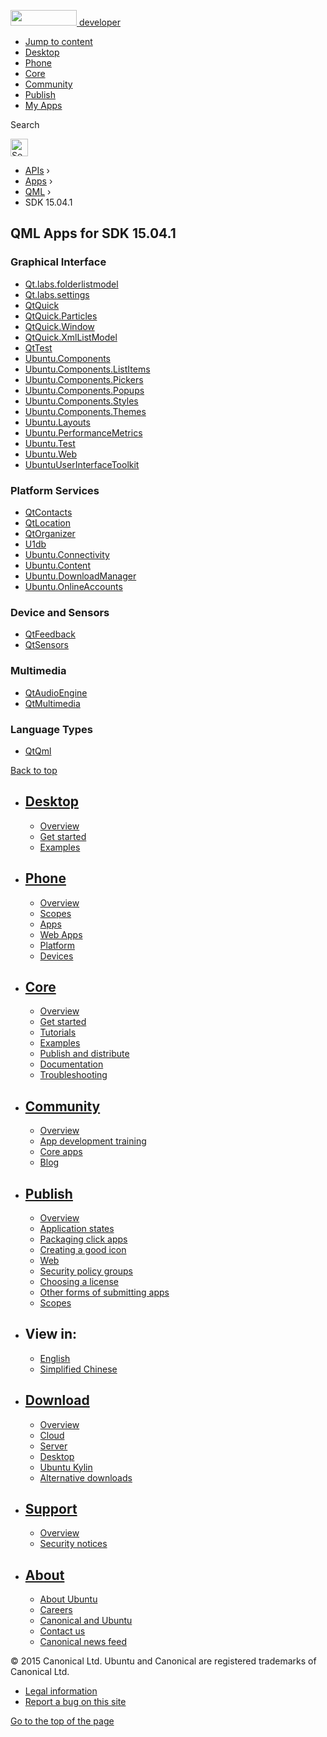 <a href="https://developer.ubuntu.com/" class="logo-ubuntu"><img src="https://developer.ubuntu.com/assets/sites/ubuntu/latest/u/img/logos/logo-ubuntu-orange.svg" width="106" height="25" /> <span>developer</span></a>

-   [Jump to content](index.html#main-content)
-   [Desktop](https://developer.ubuntu.com/en/desktop/)
-   [Phone](https://developer.ubuntu.com/en/phone/)
-   [Core](https://developer.ubuntu.com/core)
-   [Community](https://developer.ubuntu.com/en/community/)
-   [Publish](https://developer.ubuntu.com/en/publish/)
-   [My Apps](https://myapps.developer.ubuntu.com/)

Search

<img src="https://developer.ubuntu.com/assets/sites/ubuntu/latest/u/img/search-white.svg" alt="Search" height="28" />

-   [APIs](../../../index.html) ›
-   [Apps](../../index.html) ›
-   [QML](../index.html) ›
-   SDK 15.04.1

<!-- -->

QML Apps for SDK 15.04.1
------------------------

### Graphical Interface

-   [Qt.labs.folderlistmodel](Qt.labs.folderlistmodel/index.html)
-   [Qt.labs.settings](Qt.labs.settings/index.html)
-   [QtQuick](QtQuick/index.html)
-   [QtQuick.Particles](QtQuick.Particles/index.html)
-   [QtQuick.Window](QtQuick.Window/index.html)
-   [QtQuick.XmlListModel](QtQuick.XmlListModel/index.html)
-   [QtTest](QtTest/index.html)
-   [Ubuntu.Components](Ubuntu.Components/index.html)
-   [Ubuntu.Components.ListItems](Ubuntu.Components.ListItems/index.html)
-   [Ubuntu.Components.Pickers](Ubuntu.Components.Pickers/index.html)
-   [Ubuntu.Components.Popups](Ubuntu.Components.Popups/index.html)
-   [Ubuntu.Components.Styles](Ubuntu.Components.Styles/index.html)
-   [Ubuntu.Components.Themes](Ubuntu.Components.Themes/index.html)
-   [Ubuntu.Layouts](Ubuntu.Layouts/index.html)
-   [Ubuntu.PerformanceMetrics](Ubuntu.PerformanceMetrics/index.html)
-   [Ubuntu.Test](Ubuntu.Test/index.html)
-   [Ubuntu.Web](Ubuntu.Web/index.html)
-   [UbuntuUserInterfaceToolkit](UbuntuUserInterfaceToolkit/index.html)

### Platform Services

-   [QtContacts](QtContacts/index.html)
-   [QtLocation](QtLocation/index.html)
-   [QtOrganizer](QtOrganizer/index.html)
-   [U1db](U1db/index.html)
-   [Ubuntu.Connectivity](Ubuntu.Connectivity/index.html)
-   [Ubuntu.Content](Ubuntu.Content/index.html)
-   [Ubuntu.DownloadManager](Ubuntu.DownloadManager/index.html)
-   [Ubuntu.OnlineAccounts](Ubuntu.OnlineAccounts/index.html)

### Device and Sensors

-   [QtFeedback](QtFeedback/index.html)
-   [QtSensors](QtSensors/index.html)

### Multimedia

-   [QtAudioEngine](QtAudioEngine/index.html)
-   [QtMultimedia](QtMultimedia/index.html)

### Language Types

-   [QtQml](QtQml/index.html)

[Back to top](index.html#)

-   [Desktop](https://developer.ubuntu.com/en/desktop/)
    ---------------------------------------------------

    -   [Overview](https://developer.ubuntu.com/en/desktop/)
    -   [Get started](http://snapcraft.io/?utm_source=developer.ubuntu.com&utm_medium=devportal&utm_term=snaps%20snapcraft%20desktop&utm_content=menu&utm_campaign=duc_snappers)
    -   [Examples](https://github.com/ubuntu/snappy-playpen)

-   [Phone](https://developer.ubuntu.com/en/phone/)
    -----------------------------------------------

    -   [Overview](https://developer.ubuntu.com/en/phone/)
    -   [Scopes](https://developer.ubuntu.com/en/phone/scopes/)
    -   [Apps](https://developer.ubuntu.com/en/phone/apps/)
    -   [Web Apps](https://developer.ubuntu.com/en/phone/web/)
    -   [Platform](https://developer.ubuntu.com/en/phone/platform/)
    -   [Devices](https://developer.ubuntu.com/en/phone/devices/)

-   [Core](https://developer.ubuntu.com/core)
    -----------------------------------------

    -   [Overview](https://developer.ubuntu.com/core)
    -   [Get started](https://developer.ubuntu.com/core/get-started)
    -   [Tutorials](https://developer.ubuntu.com/core/tutorials)
    -   [Examples](https://developer.ubuntu.com/core/examples)
    -   [Publish and distribute](https://developer.ubuntu.com/core/publish-and-distribute)
    -   [Documentation](https://developer.ubuntu.com/core/documentation)
    -   [Troubleshooting](https://developer.ubuntu.com/core/troubleshooting)

-   [Community](https://developer.ubuntu.com/en/community/)
    -------------------------------------------------------

    -   [Overview](https://developer.ubuntu.com/en/community/)
    -   [App development training](https://developer.ubuntu.com/en/community/training/)
    -   [Core apps](https://developer.ubuntu.com/en/community/core-apps/)
    -   [Blog](https://developer.ubuntu.com/en/community/blog/)

-   [Publish](https://developer.ubuntu.com/en/publish/)
    ---------------------------------------------------

    -   [Overview](https://developer.ubuntu.com/en/publish/)
    -   [Application states](https://developer.ubuntu.com/en/publish/application-states/)
    -   [Packaging click apps](https://developer.ubuntu.com/en/publish/packaging-click-apps/)
    -   [Creating a good icon](https://developer.ubuntu.com/en/publish/creating-a-good-icon/)
    -   [Web](https://developer.ubuntu.com/en/publish/web/)
    -   [Security policy groups](https://developer.ubuntu.com/en/publish/security-policy-groups/)
    -   [Choosing a license](https://developer.ubuntu.com/en/publish/choosing-a-license/)
    -   [Other forms of submitting apps](https://developer.ubuntu.com/en/publish/other-forms-of-submitting-apps/)
    -   [Scopes](https://developer.ubuntu.com/en/publish/scopes/)

-   View in:
    --------

    -   [English](index.html "Change to language: English")
    -   [Simplified Chinese](index.html "Change to language: Simplified Chinese")

-   [Download](http://ubuntu.com/download/)
    ---------------------------------------

    -   [Overview](http://ubuntu.com/download)
    -   [Cloud](http://ubuntu.com/download/cloud)
    -   [Server](http://ubuntu.com/download/server)
    -   [Desktop](http://ubuntu.com/download/desktop)
    -   [Ubuntu Kylin](http://ubuntu.com/download/ubuntu-kylin)
    -   [Alternative downloads](http://ubuntu.com/download/alternative-downloads)

-   [Support](http://ubuntu.com/support/)
    -------------------------------------

    -   [Overview](http://ubuntu.com/support)
    -   [Security notices](http://www.ubuntu.com/usn/)

-   [About](http://ubuntu.com/about/)
    ---------------------------------

    -   [About Ubuntu](http://ubuntu.com/about/about-ubuntu)
    -   [Careers](http://www.canonical.com/careers)
    -   [Canonical and Ubuntu](http://ubuntu.com/about/canonical-and-ubuntu)
    -   [Contact us](http://ubuntu.com/about/contact-us)
    -   [Canonical news feed](http://insights.ubuntu.com/feed/)

© 2015 Canonical Ltd. Ubuntu and Canonical are registered trademarks of Canonical Ltd.

-   [Legal information](http://www.ubuntu.com/legal)
-   [Report a bug on this site](https://bugs.launchpad.net/developer-ubuntu-com/)

<span class="accessibility-aid">[Go to the top of the page](index.html#)</span>
